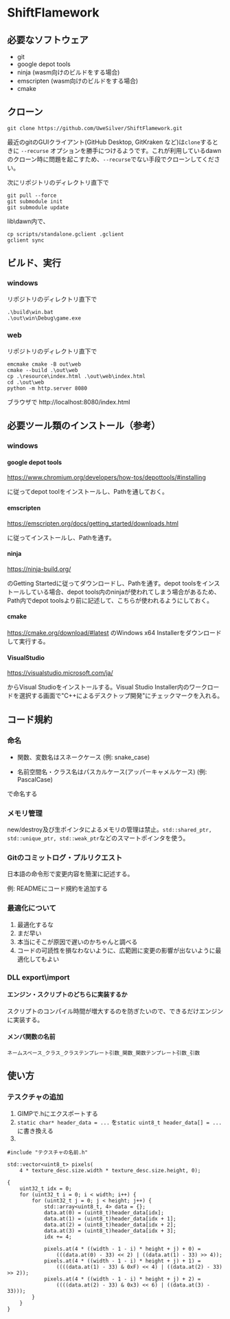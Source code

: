 # ShiftFlamework
## 必要なソフトウェア
- git
- google depot tools
- ninja (wasm向けのビルドをする場合)
- emscripten (wasm向けのビルドをする場合)
- cmake
## クローン
```
git clone https://github.com/UweSilver/ShiftFlamework.git
```
最近のgitのGUIクライアント(GitHub Desktop, GitKraken など)は`clone`するときに `--recurse` オプションを勝手につけるようです。これが利用しているdawnのクローン時に問題を起こすため、`--recurse`でない手段でクローンしてください。

次にリポジトリのディレクトリ直下で
```
git pull --force
git submodule init
git submodule update
```
lib\dawn内で、
```
cp scripts/standalone.gclient .gclient
gclient sync
```	

## ビルド、実行
### windows
リポジトリのディレクトリ直下で
```
.\build\win.bat
.\out\win\Debug\game.exe
```
### web
リポジトリのディレクトリ直下で
```
emcmake cmake -B out\web
cmake --build .\out\web
cp .\resource\index.html .\out\web\index.html
cd .\out\web
python -m http.server 8080
```
ブラウザで http://localhost:8080/index.html 

## 必要ツール類のインストール（参考）
### windows
#### google depot tools

https://www.chromium.org/developers/how-tos/depottools/#installing

に従ってdepot toolをインストールし、Pathを通しておく。

#### emscripten

https://emscripten.org/docs/getting_started/downloads.html

に従ってインストールし、Pathを通す。

#### ninja

https://ninja-build.org/

のGetting Startedに従ってダウンロードし、Pathを通す。depot toolsをインストールしている場合、depot tools内のninjaが使われてしまう場合があるため、Path内でdepot toolsより前に記述して、こちらが使われるようにしておく。

#### cmake
https://cmake.org/download/#latest のWindows x64 Installerをダウンロードして実行する。

#### VisualStudio

https://visualstudio.microsoft.com/ja/

からVisual Studioをインストールする。Visual Studio Installer内のワークロードを選択する画面で"C++によるデスクトップ開発"にチェックマークを入れる。

## コード規約
### 命名
- 関数、変数名はスネークケース (例: snake_case)

- 名前空間名・クラス名はパスカルケース(アッパーキャメルケース) (例: PascalCase)

で命名する

### メモリ管理
new/destroy及び生ポインタによるメモリの管理は禁止。`std::shared_ptr, std::unique_ptr, std::weak_ptr`などのスマートポインタを使う。

### Gitのコミットログ・プルリクエスト
日本語の命令形で変更内容を簡潔に記述する。

例: READMEにコード規約を追加する

### 最適化について
1. 最適化するな
2. まだ早い
3. 本当にそこが原因で遅いのかちゃんと調べる
4. コードの可読性を損なわないように、広範囲に変更の影響が出ないように最適化してもよい


### DLL export\import
#### エンジン・スクリプトのどちらに実装するか
スクリプトのコンパイル時間が増大するのを防ぎたいので、できるだけエンジンに実装する。
#### メンバ関数の名前
`ネームスペース_クラス_クラステンプレート引数_関数_関数テンプレート引数_引数`

## 使い方
### テスクチャの追加
1. GIMPで.hにエクスポートする
2. `static char* header_data = ...` を`static uint8_t header_data[] = ...`に書き換える
3. 
```
#include "テクスチャの名前.h"

std::vector<uint8_t> pixels(
    4 * texture_desc.size.width * texture_desc.size.height, 0);

{
    uint32_t idx = 0;
    for (uint32_t i = 0; i < width; i++) {
        for (uint32_t j = 0; j < height; j++) {
            std::array<uint8_t, 4> data = {};
            data.at(0) = (uint8_t)header_data[idx];
            data.at(1) = (uint8_t)header_data[idx + 1];
            data.at(2) = (uint8_t)header_data[idx + 2];
            data.at(3) = (uint8_t)header_data[idx + 3];
            idx += 4;

            pixels.at(4 * ((width - 1 - i) * height + j) + 0) =
                (((data.at(0) - 33) << 2) | ((data.at(1) - 33) >> 4));
            pixels.at(4 * ((width - 1 - i) * height + j) + 1) =
                ((((data.at(1) - 33) & 0xF) << 4) | ((data.at(2) - 33) >> 2));
            pixels.at(4 * ((width - 1 - i) * height + j) + 2) =
                ((((data.at(2) - 33) & 0x3) << 6) | ((data.at(3) - 33)));
        }
    }
}
```